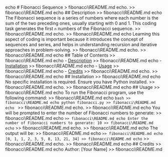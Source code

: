 echo # Fibonacci Sequence > fibonacci\README.md
echo. >> fibonacci\README.md
echo ## Description >> fibonacci\README.md
echo The Fibonacci sequence is a series of numbers where each number is the sum of the two preceding ones, usually starting with 0 and 1. This coding task generates the first `n` numbers of the Fibonacci sequence. >> fibonacci\README.md
echo. >> fibonacci\README.md
echo Learning this aspect of coding is important because it introduces the concept of sequences and series, and helps in understanding recursion and iterative approaches in problem-solving. >> fibonacci\README.md
echo. >> fibonacci\README.md
echo ## Table of Contents >> fibonacci\README.md
echo - [Description](#description) >> fibonacci\README.md
echo - [Installation](#installation) >> fibonacci\README.md
echo - [Usage](#usage) >> fibonacci\README.md
echo - [Credits](#credits) >> fibonacci\README.md
echo. >> fibonacci\README.md
echo ## Installation >> fibonacci\README.md
echo No specific installation is required. Ensure you have Python installed. >> fibonacci\README.md
echo. >> fibonacci\README.md
echo ## Usage >> fibonacci\README.md
echo To run the Fibonacci program, use the following command: >> fibonacci\README.md
echo ```bash >> fibonacci\README.md
echo python fibonacci.py >> fibonacci\README.md
echo ``` >> fibonacci\README.md
echo. >> fibonacci\README.md
echo You will be prompted to enter the number of Fibonacci numbers to generate: >> fibonacci\README.md
echo ``` >> fibonacci\README.md
echo Enter the number of Fibonacci numbers to generate: 10 >> fibonacci\README.md
echo ``` >> fibonacci\README.md
echo. >> fibonacci\README.md
echo The output will be: >> fibonacci\README.md
echo ``` >> fibonacci\README.md
echo [0, 1, 1, 2, 3, 5, 8, 13, 21, 34] >> fibonacci\README.md
echo ``` >> fibonacci\README.md
echo. >> fibonacci\README.md
echo ## Credits >> fibonacci\README.md
echo Author: [Your Name] >> fibonacci\README.md
